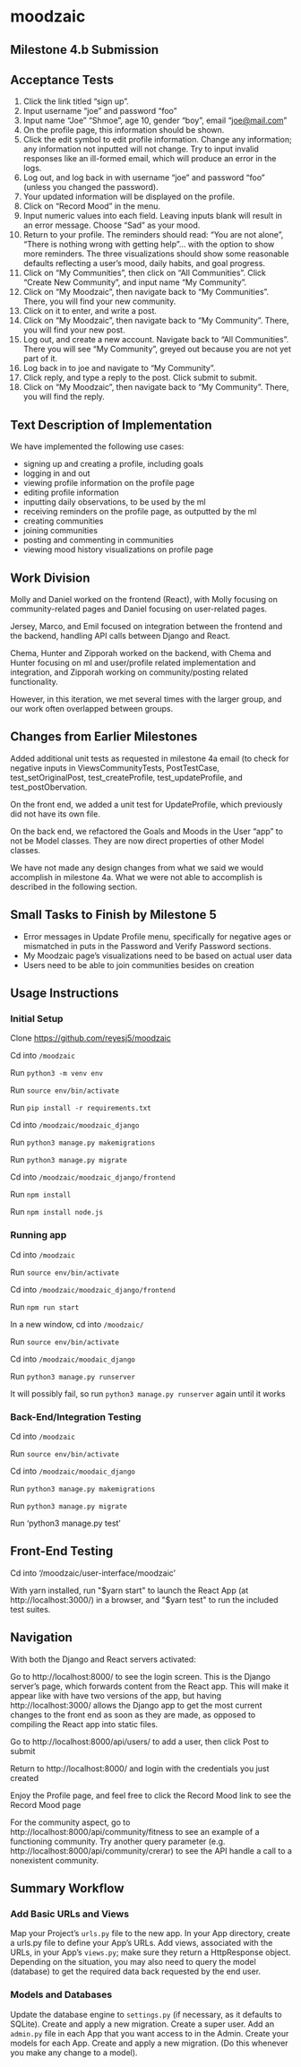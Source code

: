 # moodzaic

## Milestone 4.b Submission
## Acceptance Tests
 
1. Click the link titled “sign up”.
2. Input username “joe” and password “foo”
3. Input name “Joe” “Shmoe”, age 10, gender “boy”, email “joe@mail.com”
4. On the profile page, this information should be shown.
5. Click the edit symbol to edit profile information. Change any information; any information not inputted will not change. Try to input invalid responses like an ill-formed email, which will produce an error in the logs.
6. Log out, and log back in with username “joe” and password “foo” (unless you changed the password).
7. Your updated information will be displayed on the profile.
8. Click on “Record Mood” in the menu.
9. Input numeric values into each field. Leaving inputs blank will result in an error message. Choose “Sad” as your mood.
10. Return to your profile. The reminders should read: “You are not alone”, “There is nothing wrong with getting help”... with the option to show more reminders. The three visualizations should show some reasonable defaults reflecting a user’s mood, daily habits, and goal progress.
11. Click on “My Communities”, then click on “All Communities”. Click “Create New Community”, and input name “My Community”.
12. Click on “My Moodzaic”, then navigate back to “My Communities”. There, you will find your new community.
13. Click on it to enter, and write a post.
14. Click on “My Moodzaic”, then navigate back to “My Community”. There, you will find your new post.
15. Log out, and create a new account. Navigate back to “All Communities”. There you will see “My Community”, greyed out because you are not yet part of it.
16. Log back in to joe and navigate to “My Community”.
17. Click reply, and type a reply to the post. Click submit to submit.
18. Click on “My Moodzaic”, then navigate back to “My Community”. There, you will find the reply.
 
## Text Description of Implementation
 
We have implemented the following use cases:
- signing up and creating a profile, including goals
- logging in and out
- viewing profile information on the profile page
- editing profile information
- inputting daily observations, to be used by the ml
- receiving reminders on the profile page, as outputted by the ml
- creating communities
- joining communities 
- posting and commenting in communities
- viewing mood history visualizations on profile page
 
## Work Division
 
Molly and Daniel worked on the frontend (React), with Molly focusing on community-related pages and Daniel focusing on user-related pages.
 
Jersey, Marco, and Emil focused on integration between the frontend and the backend, handling API calls between Django and React.
 
Chema, Hunter and Zipporah worked on the backend, with Chema and Hunter focusing on ml and user/profile related implementation and integration, and Zipporah working on community/posting related functionality.
 
However, in this iteration, we met several times with the larger group, and our work often overlapped between groups.
 
## Changes from Earlier Milestones
 
Added additional unit tests as requested in milestone 4a email (to check for negative inputs in ViewsCommunityTests, PostTestCase, test_setOriginalPost, test_createProfile, test_updateProfile, and test_postObervation.
 
On the front end, we added a unit test for UpdateProfile, which previously did not have its own file.
 
On the back end, we refactored the Goals and Moods in the User “app” to not be Model classes. They are now direct properties of other Model classes.
 
We have not made any design changes from what we said we would accomplish in milestone 4a. What we were not able to accomplish is described in the following section.
 
## Small Tasks to Finish by Milestone 5
- Error messages in Update Profile menu, specifically for negative ages or mismatched in puts in the Password and Verify Password sections.
- My Moodzaic page’s visualizations need to be based on actual user data
- Users need to be able to join communities besides on creation
 
## Usage Instructions
 
### Initial Setup
 
Clone https://github.com/reyesj5/moodzaic
 
Cd into `/moodzaic`
 
Run `python3 -m venv env`
 
Run `source env/bin/activate`
 
Run `pip install -r requirements.txt`
 
Cd into `/moodzaic/moodzaic_django`
 
Run `python3 manage.py makemigrations`
 
Run `python3 manage.py migrate`
 
Cd into `/moodzaic/moodzaic_django/frontend`
 
Run `npm install`
 
Run `npm install node.js`
 
### Running app
 
Cd into `/moodzaic`
 
Run `source env/bin/activate`
 
Cd into `/moodzaic/moodzaic_django/frontend`
 
Run `npm run start`
 
In a new window, cd into `/moodzaic/`
 
Run `source env/bin/activate`
 
Cd into `/moodzaic/moodaic_django`
 
Run `python3 manage.py runserver`
 
It will possibly fail, so run  `python3 manage.py runserver` again until it works
 
### Back-End/Integration Testing
 
Cd into `/moodzaic`
 
Run `source env/bin/activate`
 
Cd into `/moodzaic/moodaic_django`
 
Run `python3 manage.py makemigrations`
 
Run `python3 manage.py migrate`
 
Run ‘python3 manage.py test’
 
## Front-End Testing
 
Cd into ‘/moodzaic/user-interface/moodzaic’
 
With yarn installed, run "$yarn start" to launch the React App (at http://localhost:3000/) in a browser, and "$yarn test" to run the included test suites.
 
## Navigation
 
With both the Django and React servers activated:
 
Go to http://localhost:8000/ to see the login screen. This is the Django server’s page, which forwards content from the React app. This will make it appear like with have two versions of the app, but having http://localhost:3000/ allows the Django app to get the most current changes to the front end as soon as they are made, as opposed to compiling the React app into static files.
 
Go to http://localhost:8000/api/users/ to add a user, then click Post to submit
 
Return to http://localhost:8000/ and login with the credentials you just created
 
Enjoy the Profile page, and feel free to click the Record Mood link to see the Record Mood page
 
For the community aspect, go to http://localhost:8000/api/community/fitness to see an example of a functioning community. Try another query parameter (e.g. http://localhost:8000/api/community/crerar) to see the API handle a call to a nonexistent community. 
 
## Summary Workflow
 
### Add Basic URLs and Views
Map your Project’s `urls.py` file to the new app.
In your App directory, create a urls.py file to define your App’s URLs.
Add views, associated with the URLs, in your App’s `views.py`; make sure they return a HttpResponse object. Depending on the situation, you may also need to query the model (database) to get the required data back requested by the end user.
 
### Models and Databases
Update the database engine to `settings.py` (if necessary, as it defaults to SQLite).
Create and apply a new migration.
Create a super user.
Add an `admin.py` file in each App that you want access to in the Admin.
Create your models for each App.
Create and apply a new migration. (Do this whenever you make any change to a model).
 




